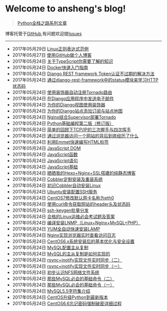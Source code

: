 # Welcome to ansheng's blog!

> [Python全栈之路系列文章](https://tynbl.github.io/article/python-full-stack-way)


博客托管于[GitHub](https://github.com/anshengme/blog),有问题欢迎提[Issues](https://github.com/anshengme/blog/issues)

---
- 2017年05月29日 [Linux正则表达式范例](https://tynbl.github.io/article/examples-of-linux-regular-expressions)
- 2017年05月27日 [使用GitHub做个人博客](https://tynbl.github.io/article/use-github-as-a-personal-blog)
- 2017年05月24日 [关于TypeScript你需要了解的知识](https://tynbl.github.io/article/about-typescript-you-need-to-know-the-knowledge)
- 2017年05月24日 [Docker快速入门指南](https://tynbl.github.io/article/docker-quick-start-guide)
- 2017年05月24日 [Django REST framework Token认证不过期的解决方法](https://tynbl.github.io/article/django-rest-framework-token-expiring)
- 2017年05月24日 [通过django-rest-framework中的status模块来学习HTTP状态码](https://tynbl.github.io/article/django-rest-framework-status-module-learn-the-http-status-code)
- 2017年05月24日 [使用装饰器自动注册Tornado路由](https://tynbl.github.io/article/automatically-register-tornado-routes-with-decorators)
- 2017年05月24日 [在Django应用程序中发送电子邮件](https://tynbl.github.io/article/send-an-e-mail-message-in-the-django-application)
- 2017年05月24日 [为你的Django视图使用装饰器](https://tynbl.github.io/article/use-the-decorator-for-your-django-view)
- 2017年05月24日 [为你的Django站点添加订阅与站点地图](https://tynbl.github.io/article/add-subscriptions-and-sitemaps-for-your-django-site)
- 2017年05月24日 [Nginx结合Supervisor部署Tornado](https://tynbl.github.io/article/nginx-deployed-tornado-with-supervisor)
- 2017年05月24日 [Python基础编程第二版（修订版）](https://tynbl.github.io/article/python-fundamental-programming-2nd-edition-revised-edition)
- 2017年05月24日 [简单的回顾下TCP/IP的三次握手与四次挥手](https://tynbl.github.io/article/tcp-ip-three-handshakes-and-four-waving)
- 2017年05月24日 [通过浏览器访问一个网站的背后到底经历了什么](https://tynbl.github.io/article/through-the-browser-to-access-a-site-behind-what-has-gone-through)
- 2017年05月24日 [利用Emmet快速编写HTML标签](https://tynbl.github.io/article/quickly-write-html-tags-with-emmet)
- 2017年05月24日 [JavaScript DOM](https://tynbl.github.io/article/javascript-dom)
- 2017年05月24日 [JavaScript函数](https://tynbl.github.io/article/javascript-function)
- 2017年05月24日 [JavaScript语句](https://tynbl.github.io/article/javascript-statements)
- 2017年05月24日 [JavaScript基础](https://tynbl.github.io/article/javascript-foundation)
- 2017年05月24日 [晒晒我的Hexo+Nginx+SSL搭建的纯静态博客](https://tynbl.github.io/article/hexo-nginx-built-purely-static-blog)
- 2017年05月24日 [Cobbler定制安装及重装系统](https://tynbl.github.io/article/cobbler-custom-installation-and-reinstall-the-system)
- 2017年05月24日 [初识Cobbler自动安装Linux](https://tynbl.github.io/article/acquaintance-cobbler-automatically-install-linux)
- 2017年05月24日 [Ubuntu安装配置SSH服务](https://tynbl.github.io/article/ubuntu-install-configuration-ssh)
- 2017年05月24日 [CentOS7修改默认网卡名称为eth0](https://tynbl.github.io/article/centos7-modify-network-name-eth0)
- 2017年05月24日 [使用curl命令获取网站的header头及状态码](https://tynbl.github.io/article/linux-curl-header-status-code)
- 2017年05月24日 [ssh-keygen批量分发](https://tynbl.github.io/article/ssh-keygen)
- 2017年05月24日 [合格的Linux运维必会考试题及答案](https://tynbl.github.io/article/ops-linux-exam-questions)
- 2017年05月24日 [编译安装LNMP（Linux+Nginx+MySQL+PHP）](https://tynbl.github.io/article/compile-install-lnmp)
- 2017年05月24日 [YUM全自动快速安装LAMP](https://tynbl.github.io/article/yum-install-lamp)
- 2017年05月24日 [Nginx实现浏览器实时查看访问日志](https://tynbl.github.io/article/nginx-live-view-acccess-log)
- 2017年05月24日 [CentOS6.x系统安装后的基本优化与安全设置](https://tynbl.github.io/article/linux-basic-optimized-system-installation)
- 2017年05月24日 [MySQL配置主从复制](https://tynbl.github.io/article/master-slave-replication)
- 2017年05月24日 [MySQL的主从复制是如何实现的](https://tynbl.github.io/article/mysql-master-slave-replication)
- 2017年05月24日 [rsync+inotify实现文件实时同步（二）](https://tynbl.github.io/article/rsync-inotify-synchronize-two)
- 2017年05月24日 [rsync+inotify实现文件实时同步（一）](https://tynbl.github.io/article/rsync-inotify-synchronize-one)
- 2017年05月24日 [初步认识NFS网络文件系统](https://tynbl.github.io/article/nfs-network-file-system)
- 2017年05月24日 [那些MySQL必会的基础命令（二）](https://tynbl.github.io/article/those-mysql-must-be-the-basic-command-b)
- 2017年05月24日 [那些MySQL必会的基础命令（一）](https://tynbl.github.io/article/those-mysql-must-be-the-basic-command-a)
- 2017年05月24日 [MySQL5.5字符集介绍](https://tynbl.github.io/article/mysql5.5-character-set-introduction)
- 2017年05月24日 [CentOS升级Python到最新版本](https://tynbl.github.io/article/centos-upgrades-python-to-the-latest-version)
- 2017年05月24日 [CentOS6.6忘记密码强制破密详细过程](https://tynbl.github.io/article/centos-6.6-forget-the-password-to-force-the-details-of-the-process)
